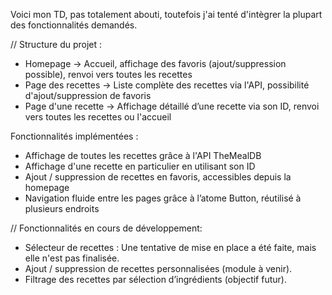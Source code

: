 Voici mon TD, pas totalement abouti, toutefois j'ai tenté d'intègrer la plupart des fonctionnalités demandés.

// Structure du projet :

- Homepage → Accueil, affichage des favoris (ajout/suppression possible), renvoi vers toutes les recettes
- Page des recettes → Liste complète des recettes via l'API, possibilité d'ajout/suppression de favoris
- Page d'une recette → Affichage détaillé d’une recette via son ID, renvoi vers toutes les recettes ou l'accueil

Fonctionnalités implémentées :

- Affichage de toutes les recettes grâce à l'API TheMealDB
- Affichage d'une recette en particulier en utilisant son ID
- Ajout / suppression de recettes en favoris, accessibles depuis la homepage
- Navigation fluide entre les pages grâce à l’atome Button, réutilisé à plusieurs endroits

// Fonctionnalités en cours de développement:

- Sélecteur de recettes : Une tentative de mise en place a été faite, mais elle n'est pas finalisée.
- Ajout / suppression de recettes personnalisées (module à venir).
- Filtrage des recettes par sélection d’ingrédients (objectif futur).
